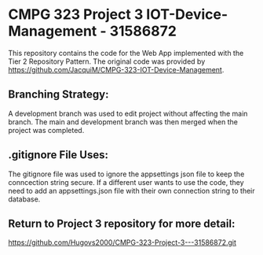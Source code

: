 # CMPG 323 Project 3 IOT-Device-Management - 31586872
This repository contains the code for the Web App implemented with the Tier 2 Repository Pattern. The original code was provided by https://github.com/JacquiM/CMPG-323-IOT-Device-Management.

## Branching Strategy:
A development branch was used to edit project without affecting the main branch. The main and development branch was then merged when the project was completed.

## .gitignore File Uses:
The gitignore file was used to ignore the appsettings json file to keep the conncection string secure. If a different user wants to use the code, they need to add an appsettings.json file with their own connection string to their database.

## Return to Project 3 repository for more detail:
https://github.com/Hugovs2000/CMPG-323-Project-3---31586872.git
